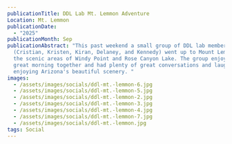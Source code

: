 ```yaml
---
publicationTitle: DDL Lab Mt. Lemmon Adventure
Location: Mt. Lemmon
publicationDate:
  - "2025"
publicationMonth: Sep
publicationAbstract: "This past weekend a small group of DDL lab members
  (Cristian, Kristen, Kiran, Delaney, and Kennedy) went up to Mount Lemmon to
  the scenic areas of Windy Point and Rose Canyon Lake. The group enjoyed a
  great morning together and had plenty of great conversations and laughs while
  enjoying Arizona's beautiful scenery. "
images:
  - /assets/images/socials/ddl-mt.-lemmon-6.jpg
  - /assets/images/socials/ddl-mt.-lemmon-5.jpg
  - /assets/images/socials/ddl-mt.-lemmon-2.jpg
  - /assets/images/socials/ddl-mt.-lemmon-3.jpg
  - /assets/images/socials/ddl-mt.-lemmon-4.jpg
  - /assets/images/socials/ddl-mt.-lemmon-7.jpg
  - /assets/images/socials/ddl-mt.-lemmon.jpg
tags: Social
---
```

